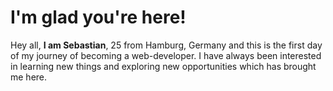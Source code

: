 # I'm glad you're here!
Hey all, **I am Sebastian**, 25 from Hamburg, Germany and this is the first day of my journey of becoming a web-developer.
I have always been interested in learning new things and exploring new opportunities which has brought me here. 

